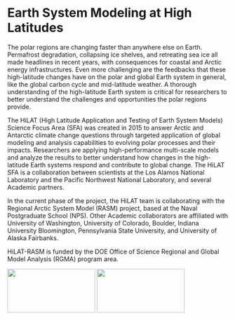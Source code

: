 # **Earth System Modeling at High Latitudes**


The polar regions are changing faster than anywhere else on Earth. Permafrost degradation, collapsing ice shelves, and retreating sea ice all made headlines in recent years, with consequences for coastal and Arctic energy infrastructures. Even more challenging are the feedbacks that these high-latitude changes have on the polar and global Earth system in general, like the global carbon cycle and mid-latitude weather. A thorough understanding of the high-latitude Earth system is critical for researchers to better understand the challenges and opportunities the polar regions provide.

The HiLAT (High Latitude Application and Testing of Earth System Models) Science Focus Area (SFA) was created in 2015 to answer Arctic and Antarctic climate change questions through targeted application of global modeling and analysis capabilities to evolving polar processes and their impacts. Researchers are applying high-performance multi-scale models and analyze the results to better understand how changes in the high-latitude Earth systems respond and contribute to global change. The HiLAT SFA is a collaboration between scientists at the Los Alamos National Laboratory and the Pacific Northwest National Laboratory, and several Academic partners.

In the current phase of the project, the HiLAT team is collaborating with the Regional Arctic System Model (RASM) project, based at the Naval Postgraduate School (NPS). Other Academic collaborators are affiliated with University of Washington, University of Colorado, Boulder, Indiana University Bloomington, Pennsylvania State University, and University of Alaska Fairbanks.

HiLAT-RASM is funded by the DOE Office of Science Regional and Global Model Analysis (RGMA) program area.

<img src="https://github.com/HiLAT-RASM-Project/.github/assets/40226524/86207763-9f64-43a2-80cb-87a2a67495c0" width="200" height="100">

<img src="https://github.com/HiLAT-RASM-Project/.github/assets/40226524/5642b199-3d45-468c-bdb4-78ad349b6892" width="200" height="100">

